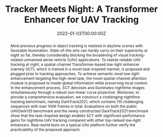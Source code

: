---
title: "Tracker Meets Night: A Transformer Enhancer for UAV Tracking"
authors:
- admin
- Changhong Fu
- Ziang Cao
- Shan An
- Guangze Zheng
- Bowen Li
date: "2022-01-03T00:00:00Z"
doi: ""

# Schedule page publish date (NOT publication's date).
publishDate: "2022-01-03T00:00:00Z"

# Publication type.
# Legend: 0 = Uncategorized; 1 = Conference paper; 2 = Journal article;
# 3 = Preprint / Working Paper; 4 = Report; 5 = Book; 6 = Book section;
# 7 = Thesis; 8 = Patent
publication_types: ["2"]

# Publication name and optional abbreviated publication name.
publication: IEEE Robotics and Automation Letters, 2022 (JCR Q2, IF = 3.741) with ICRA presentation.
publication_short: In *RA-L with ICRA2022*

abstract: Most previous progress in object tracking is realized in daytime scenes with favorable illumination. State-of-the-arts can hardly carry on their superiority at night so far, thereby considerably blocking the broadening of visual tracking-related unmanned aerial vehicle (UAV) applications. To realize reliable UAV tracking at night, a spatial-channel Transformer-based low-light enhancer (namely SCT), which is trained in a novel task-inspired manner, is proposed and plugged prior to tracking approaches. To achieve semantic-level low-light enhancement targeting the high-level task, the novel spatial-channel attention module is proposed to model global information while preserving local context. In the enhancement process, SCT denoises and illuminates nighttime images simultaneously through a robust non-linear curve projection. Moreover, to provide a comprehensive evaluation, we construct a challenging nighttime tracking benchmark, namely DarkTrack2021, which contains 110 challenging sequences with over 100K frames in total. Evaluations on both the public UAVDark135 benchmark and the newly constructed DarkTrack2021 benchmark show that the task-inspired design enables SCT with significant performance gains for nighttime UAV tracking compared with other top-ranked low-light enhancers. Real-world tests on a typical UAV platform further verify the practicability of the proposed approach.
# Summary. An optional shortened abstract.
summary: '**IEEE RA-L with ICRA2022.** *Train a spatial-channel transformer-based low-light enhancer in a novel task-related manner, to facilitate nighttime aerial tracking significantly.*'

tags:
- Unmanned aerial vehicle
- Nighttime tracking
- Low-light enhancement
- Transformer
featured: true

links:
#- name: Custom Link
#  url: http://example.org
url_pdf: https://ieeexplore.ieee.org/document/9696362
url_code: https://github.com/vision4robotics/SCT
url_dataset: https://darktrack2021.netlify.app/
url_poster: ''
url_project: ''
url_slides: ''
url_source: ''
url_video: https://www.youtube.com/watch?v=I1eZnJ_dbfg

# Featured image
# To use, add an image named `featured.jpg/png` to your page's folder. 
image:
  caption: ""
  focal_point: ""
  preview_only: false

# Associated Projects (optional).
#   Associate this publication with one or more of your projects.
#   Simply enter your project's folder or file name without extension.
#   E.g. `internal-project` references `content/project/internal-project/index.md`.
#   Otherwise, set `projects: []`.
# projects:
# - internal-project

# Slides (optional).
#   Associate this publication with Markdown slides.
#   Simply enter your slide deck's filename without extension.
#   E.g. `slides: "example"` references `content/slides/example/index.md`.
#   Otherwise, set `slides: ""`.
# slides: example


# <!-- <center>
# ![Star_plot](featured.jpg)
# <small>Overall performance of SOTA trackers with the proposed SCT enabled (markers in a dark color) or not (markers in a light color) in the newly constructed nighttime UAV tracking benchmark---DarkTrack2021. SCT significantly boosts the nighttime tracking performance of trackers in a plug-and-play manner.</small>
# </center> -->

---